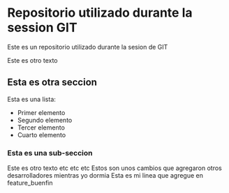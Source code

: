 # Repositorio utilizado durante la session GIT
Este es un repositorio utilizado durante la sesion de GIT

Este es otro texto
## Esta es otra seccion

Esta es una lista:

- Primer elemento
- Segundo elemento
- Tercer elemento
- Cuarto elemento


### Esta es una sub-seccion
Este es otro texto etc etc etc
Estos son unos cambios que agregaron otros desarrolladores mientras yo dormia
Esta es mi linea que agregue en feature_buenfin
